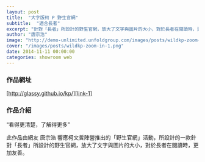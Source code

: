 ```yaml
---
layout: post
title:  "大字版柯 P 野生官網"
subtitle:  "適合長者"
excerpt: "針對「長者」所設計的野生官網，放大了文字與圖片的大小，對於長者在閱讀時，更加友善"
author: "唐宗浩"
image: "http://demo-unlimited.unfoldgroup.com/images/posts/wildkp-zoom-in-fb.png"
cover: "/images/posts/wildkp-zoom-in-1.png"
date: 2014-11-11 00:00:00
categories: showroom web
---
```


[link-1]:http://glassy.github.io/kp/

### 作品網址
[http://glassy.github.io/kp/][link-1]

### 作品介紹

<q class="right">看得更清楚，了解得更多</q>

此作品由網友 唐宗浩 響應柯文哲陣營推出的「野生官網」活動，所設計的一款針對「長者」所設計的野生官網，放大了文字與圖片的大小，對於長者在閱讀時，更加友善。
